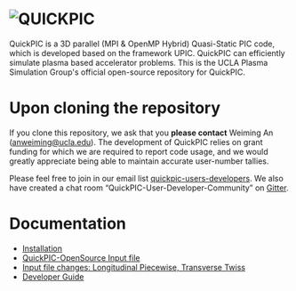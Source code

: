 # ![QUICKPIC](http://exodus.physics.ucla.edu/~uclapic/repo_images/quickpic.png)
QuickPIC is a 3D parallel (MPI & OpenMP Hybrid) Quasi-Static PIC code, which is developed based on the framework UPIC. QuickPIC can efficiently simulate plasma based accelerator problems. This is the UCLA Plasma Simulation Group's official open-source repository for QuickPIC.

# Upon cloning the repository

If you clone this repository, we ask that you __please contact__ Weiming An (anweiming@ucla.edu). The development of QuickPIC relies on grant funding for which we are required to report code usage, and we would greatly appreciate being able to maintain accurate user-number tallies.

Please feel free to join in our email list [quickpic-users-developers](https://groups.google.com/a/lists.ucla.edu/forum/#!forum/quickpic-users-developers). We also have created a chat room “QuickPIC-User-Developer-Community” on [Gitter](https://gitter.im/home).

# Documentation

* [Installation](https://github.com/UCLA-Plasma-Simulation-Group/QuickPIC-OpenSource/wiki/Install-QuickPIC)
* [QuickPIC-OpenSource Input file](https://github.com/UCLA-Plasma-Simulation-Group/QuickPIC-OpenSource/wiki/Input-File-for-QuickPIC)
* [Input file changes: Longitudinal Piecewise, Transverse Twiss](https://github.com/taperera/QuickPIC-OpenSource/wiki/Twiss-profile-in-Input-File)
* [Developer Guide](https://ucla-plasma-simulation-group.github.io/QuickPIC-OpenSource/) 
